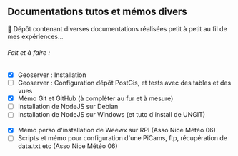 ## Documentations tutos et mémos divers

:memo: Dépôt contenant diverses documentations réalisées petit à petit au fil de mes expériences...


###### Fait et à faire :
* [x] Geoserver : Installation
* [ ] Geoserver : Configuration dépôt PostGis, et tests avec des tables et des vues
* [x] Mémo Git et GitHub (à compléter au fur et à mesure)
* [ ] Installation de NodeJS sur Debian
* [ ] Installation de NodeJS sur Windows (et tuto d'install de UNGIT)
<br><br>
* [x] Mémo perso d'installation de Weewx sur RPI (Asso Nice Météo 06)
* [ ] Scripts et mémo pour configuration d'une PiCams, ftp, récupération de data.txt etc (Asso Nice Météo 06)
